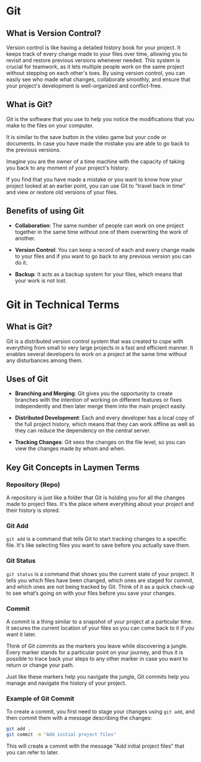 # Git

## What is Version Control?

Version control is like having a detailed history book for your project. It keeps track of every change made to your files over time, allowing you to revisit and restore previous versions whenever needed. This system is crucial for teamwork, as it lets multiple people work on the same project without stepping on each other's toes. By using version control, you can easily see who made what changes, collaborate smoothly, and ensure that your project's development is well-organized and conflict-free.

## What is Git?
Git is the software that you use to help you notice the modifications that you make to the files on your computer.

It is similar to the save button in the video game but your code or documents. 
In case you have made the mistake you are able to go back to the previous versions.

Imagine you are the owner of a time machine with the capacity of taking you back to any moment of your project's history. 

If you find that you have made a mistake or you want to know how your project looked at an earlier point,
you can use Git to "travel back in time" and view or restore old versions of your files.

## Benefits of using Git

- **Collaboration**:
    The same number of people can work on one project together in the same time without one of them overwriting the work of another.

- **Version Control**: 
    You can keep a record of each and every change made to your files and if you want to go back to any previous version you can do it.

- **Backup**: 
    It acts as a backup system for your files, which means that your work is not lost.

# Git in Technical Terms

## What is Git?

Git is a distributed version control system that was created to cope with 
everything from small to very large projects in a fast and efficient manner. 
It enables several developers to work on a project at the same time without any disturbances among them.

## Uses of Git

- **Branching and Merging**: 
    Git gives you the opportunity to create branches with the intention of working on different features 
    or fixes independently and then later merge them into the main project easily.
    
- **Distributed Development**: 
    Each and every developer has a local copy of the full project history, 
    which means that they can work offline as well as they can reduce the dependency on the central server.

- **Tracking Changes**: 
    Git sees the changes on the file level, so you can view the changes made by whom and when.

## Key Git Concepts in Laymen Terms

### Repository (Repo)
A repository is just like a folder that Git is holding you for all the changes made to project files. 
It's the place where everything about your project and their history is stored.

### Git Add
`git add` is a command that tells Git to start tracking changes to a specific file. 
It's like selecting files you want to save before you actually save them.

### Git Status
`git status` is a command that shows you the current state of your project. 
It tells you which files have been changed, which ones are staged for commit, and which ones are not being tracked by Git. 
Think of it as a quick check-up to see what’s going on with your files before you save your changes.

### Commit
A commit is a thing similar to a snapshot of your project at a particular time. 
It secures the current location of your files so you can come back to it if you want it later. 

Think of Git commits as the markers you leave while discovering a jungle. 
Every marker stands for a particular point on your journey, 
and thus it is possible to trace back your steps to any other marker in case you want to return or change your path. 

Just like these markers help you navigate the jungle, 
Git commits help you manage and navigate the history of your project.

### Example of Git Commit

To create a commit, you first need to stage your changes using `git add`, and then commit them with a message describing the changes:

```bash
git add .
git commit -m "Add initial project files"
```

This will create a commit with the message "Add initial project files" that you can refer to later.
